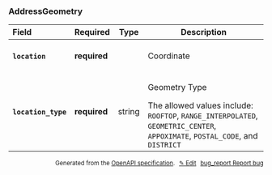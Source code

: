 <!--- This is a generated file, do not edit! -->
<!--- [START woosmap_http_schema_external-api-wrapper_what3words_addressgeometry] -->
<h3 class="schema-object" id="External-api-wrapper_what3words_AddressGeometry">AddressGeometry</h3>

| Field                                                                                                              | Required     | Type   | Description                                                                                                                                                                                                                    |
| :----------------------------------------------------------------------------------------------------------------- | ------------ | ------ | ------------------------------------------------------------------------------------------------------------------------------------------------------------------------------------------------------------------------------ |
| <h4 id="AddressGeometry-location" class="add-link schema-object-property-key"><code>location</code></h4>           | **required** |        | <div class="nonref-property-description"><p>Coordinate</p></div>                                                                                                                                                               |
| <h4 id="AddressGeometry-location_type" class="add-link schema-object-property-key"><code>location_type</code></h4> | **required** | string | <div class="nonref-property-description"><p>Geometry Type</p><div class="notranslate">The allowed values include: `ROOFTOP`, `RANGE_INTERPOLATED`, `GEOMETRIC_CENTER`, `APPOXIMATE`, `POSTAL_CODE`, and `DISTRICT`</div></div> |

<p style="text-align: right; font-size: smaller;">Generated from the <a data-label="openapi-github" href="https://github.com/woosmap/openapi-specification" title="Woosmap OpenAPI Specification" class="external">OpenAPI specification</a>.
<a data-label="openapi-github-woosmap-http-schema-external-api-wrapper-what3words-addressgeometry" data-action="edit" style="margin-left: 5px;" href="https://github.com/woosmap/openapi-specification/blob/main/specification/schemas/External-api-wrapper_what3words_AddressGeometry.yml" title="Edit on GitHub">✎ Edit</a>
<a data-label="openapi-github-woosmap-http-schema-external-api-wrapper-what3words-addressgeometry" data-action="bug" style="margin-left: 5px;" href="https://github.com/woosmap/openapi-specification/issues/new?assignees=&labels=type%3A+bug%2C+triage+me&template=bug_report.md&title=[schemas] Bug - External-api-wrapper_what3words_AddressGeometry" title="File bug for schemas on GitHub"><span class="material-icons">bug_report</span> Report bug</a>
</p>

<!--- [END woosmap_http_schema_external-api-wrapper_what3words_addressgeometry] -->
